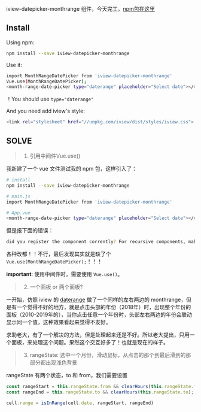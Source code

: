 iview-datepicker-monthrange 组件，今天完工。[npm包在这里](https://www.npmjs.com/package/iview-datepicker-monthrange)

## Install

Using npm:

```bash
npm install --save iview-datepicker-monthrange
```

Use it:

```bash
import MonthRangeDatePicker from 'iview-datepicker-monthrange'
Vue.use(MonthRangeDatePicker);
<month-range-date-picker type="daterange" placeholder="Select date"></month-range-date-picker>
```

！You should use `type="daterange"`

And you need add iview's style:

```bash
<link rel="stylesheet" href="//unpkg.com/iview/dist/styles/iview.css">
```

## SOLVE

> 1. 引用中间件Vue.use()

我新建了一个 vue 文件测试我的 npm 包，这样引入了：

```bash
# install
npm install --save iview-datepicker-monthrange

# main.js
import MonthRangeDatePicker from 'iview-datepicker-monthrange'

# App.vue
<month-range-date-picker type="daterange" placeholder="Select date"></month-range-date-picker>
```

但是报下面的错误：

```bash
did you register the component corrently? For recursive components, make sure to privide the "name" option
```

各种改都！！不行，最后发现其实就是缺了个 `Vue.use(MonthRangeDatePicker);`！！！

**important**: 使用中间件时，需要使用 `Vue.use()`。

> 2. 一个面板 or 两个面板?

一开始，仿照 iview 的 [daterange](https://www.iviewui.com/components/date-picker) 做了一个同样的左右两边的 monthrange，但是有一个觉得不好的地方，就是点击头部的年份（2018年）时，出现整个年份的面板（2010-2019年的），当你点击任意一个年份时，头部左右两边的年份会联动显示同一个值，这种效果看起来觉得不友好。

求助老大，有了一个解决的方法，但是处理起来还是不好。所以老大提出，只用一个面板，来处理这个问题。果然这个交互好多了！也就是现在的样子。

> 3. rangeState: 选中一个月份，滑动鼠标，从点击的那个到最后滑到的那部分都出现浅色背景

rangeState 有两个状态，to 和 from，我们需要设置

```js
const rangeStart = this.rangeState.from && clearHours(this.rangeState.from);
const rangeEnd = this.rangeState.to && clearHours(this.rangeState.to);

cell.range = isInRange(cell.date, rangeStart, rangeEnd)
```
